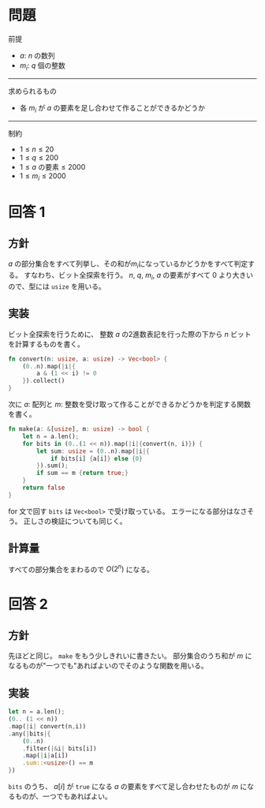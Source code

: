 # 問題
前提
- $a$: $n$ の数列
- $m_{i}$: $q$ 個の整数
---
求められるもの
- 各 $m_i$ が $a$ の要素を足し合わせて作ることができるかどうか
---
制約
- $1 \leq n \leq 20$
- $1 \leq q \leq 200$
- $1 \leq \text{\(a\) の要素} \leq 2000$
- $1 \leq m_i \leq 2000$

# 回答 1
## 方針
$a$ の部分集合をすべて列挙し、その和が$m_i$になっているかどうかをすべて判定する。
すなわち、ビット全探索を行う。
$n$, $q$, $m_i$, $a$ の要素がすべて $0$ より大きいので、型には `usize` を用いる。

## 実装
ビット全探索を行うために、 整数 $a$ の2進数表記を行った際の下から $n$ ビットを計算するものを書く。
```Rust
fn convert(n: usize, a: usize) -> Vec<bool> {
    (0..n).map(|i|{
        a & (1 << i) != 0
    }).collect()
}
```
次に $a$: 配列と $m$: 整数を受け取って作ることができるかどうかを判定する関数を書く。
```Rust
fn make(a: &[usize], m: usize) -> bool {
    let n = a.len();
    for bits in (0..(1 << n)).map(|i|{convert(n, i)}) {
        let sum: usize = (0..n).map(|i|{
            if bits[i] {a[i]} else {0}
        }).sum();
        if sum == m {return true;}
    }
    return false
}
```
for 文で回す `bits` は `Vec<bool>` で受け取っている。
エラーになる部分はなさそう。
正しさの検証についても同じく。
## 計算量
すべての部分集合をまわるので $O(2^n)$ になる。

# 回答 2
## 方針
先ほどと同じ。
`make` をもう少しきれいに書きたい。
部分集合のうち和が $m$ になるものが"一つでも"あればよいのでそのような関数を用いる。
## 実装
```Rust
let n = a.len();
(0.. (1 << n))
.map(|i| convert(n,i))
.any(|bits|{
    (0..n)
    .filter(|&i| bits[i])
    .map(|i|a[i])
    .sum::<usize>() == m
})
```
`bits` のうち、 $a[i]$ が `true` になる $a$ の要素をすべて足し合わせたものが $m$ になるものが、一つでもあればよい。